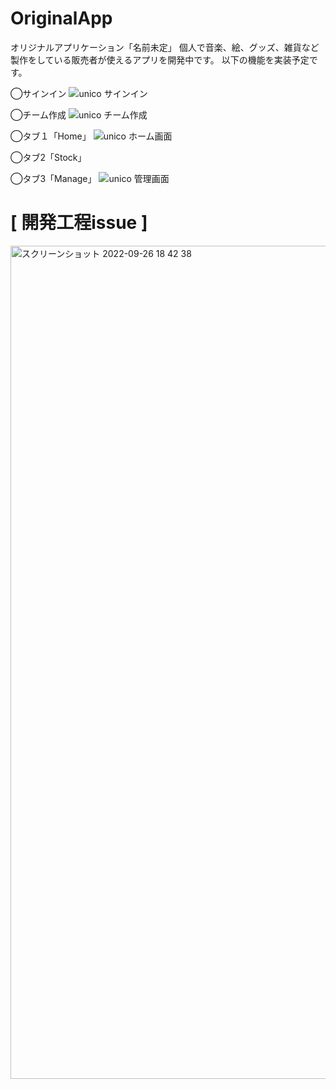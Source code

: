 # OriginalApp
オリジナルアプリケーション「名前未定」
個人で音楽、絵、グッズ、雑貨など製作をしている販売者が使えるアプリを開発中です。
以下の機能を実装予定です。

◯サインイン
![unico サインイン](https://user-images.githubusercontent.com/100055504/212525883-e7cff001-6774-4ed2-b3a7-03c1f389d7a6.gif)


◯チーム作成
![unico チーム作成](https://user-images.githubusercontent.com/100055504/212525893-aaab889e-79b2-4741-a509-2818e53d9e6b.gif)

◯タブ１「Home」
![unico ホーム画面](https://user-images.githubusercontent.com/100055504/212525898-e7e848a2-85ed-418a-8b4e-50da9d5c88d2.gif)

◯タブ2「Stock」

◯タブ3「Manage」
![unico 管理画面](https://user-images.githubusercontent.com/100055504/212525910-b8505b16-0963-44bc-bed2-518a411434e8.gif)



# [ 開発工程issue ]
<img width="1333" alt="スクリーンショット 2022-09-26 18 42 38" src="https://user-images.githubusercontent.com/100055504/192245320-dc1b1f90-e43a-4109-a26c-0136cb07909d.png">
